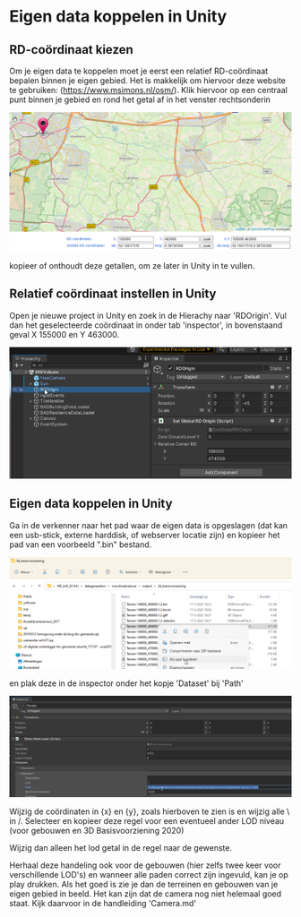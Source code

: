 # Eigen data koppelen in Unity

## RD-coördinaat kiezen

Om je eigen data te koppelen moet je eerst een relatief RD-coördinaat bepalen binnen je eigen gebied. Het is makkelijk om hiervoor deze website te gebruiken: (https://www.msimons.nl/osm/). Klik hiervoor op een centraal punt binnen je gebied en rond het getal af in het venster rechtsonderin

![](./imgs/DataKoppelen/image1.png)

kopieer of onthoudt deze getallen, om ze later in Unity in te vullen.

## Relatief coördinaat instellen in Unity

Open je nieuwe project in Unity en zoek in de Hierachy naar 'RDOrigin'. Vul dan het geselecteerde coördinaat in onder tab 'inspector', in bovenstaand geval X 155000 en Y 463000.

![](./imgs/DataKoppelen/image2.png)



## Eigen data koppelen in Unity

Ga in de verkenner naar het pad waar de eigen data is opgeslagen (dat kan een usb-stick, externe harddisk, of webserver locatie zijn) en kopieer het pad van een voorbeeld ".bin" bestand.

![](./imgs/DataKoppelen/image3.png)

en plak deze in de inspector onder het kopje 'Dataset' bij 'Path'

![](./imgs/DataKoppelen/image4.png)

Wijzig de coördinaten in {x} en {y}, zoals hierboven te zien is en wijzig alle \ in /. Selecteer en kopieer deze regel voor een eventueel ander LOD niveau (voor gebouwen en 3D Basisvoorziening 2020)

Wijzig dan alleen het lod getal in de regel naar de gewenste.

Herhaal deze handeling ook voor de gebouwen (hier zelfs twee keer voor verschillende LOD's) en wanneer alle paden correct zijn ingevuld, kan je op play drukken. Als het goed is zie je dan de terreinen en gebouwen van je eigen gebied in beeld. Het kan zijn dat de camera nog niet helemaal goed staat. Kijk daarvoor in de handleiding 'Camera.md'